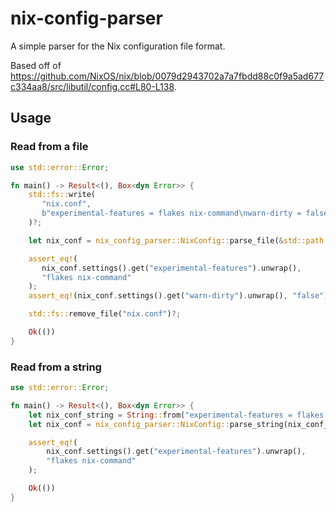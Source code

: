 # nix-config-parser

A simple parser for the Nix configuration file format.

Based off of https://github.com/NixOS/nix/blob/0079d2943702a7a7fbdd88c0f9a5ad677c334aa8/src/libutil/config.cc#L80-L138.

## Usage

### Read from a file

```rust
use std::error::Error;

fn main() -> Result<(), Box<dyn Error>> {
    std::fs::write(
       "nix.conf",
       b"experimental-features = flakes nix-command\nwarn-dirty = false\n",
    )?;

    let nix_conf = nix_config_parser::NixConfig::parse_file(&std::path::Path::new("nix.conf"))?;

    assert_eq!(
       nix_conf.settings().get("experimental-features").unwrap(),
       "flakes nix-command"
    );
    assert_eq!(nix_conf.settings().get("warn-dirty").unwrap(), "false");

    std::fs::remove_file("nix.conf")?;

    Ok(())
}
```

### Read from a string

```rust
use std::error::Error;

fn main() -> Result<(), Box<dyn Error>> {
    let nix_conf_string = String::from("experimental-features = flakes nix-command");
    let nix_conf = nix_config_parser::NixConfig::parse_string(nix_conf_string, None)?;

    assert_eq!(
        nix_conf.settings().get("experimental-features").unwrap(),
        "flakes nix-command"
    );

    Ok(())
}
```
